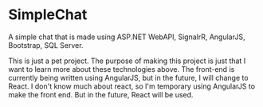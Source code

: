 # SimpleChat
A simple chat that is made using ASP.NET WebAPI, SignalrR, AngularJS, Bootstrap, SQL Server.

This is just a pet project. The purpose of making this project is just that I want to learn more about these technologies above. 
The front-end is currently being written using AngularJS, but in the future, I will change to React. I don't know much about react, so I'm temporary using AngularJS to make the front end. But in the future, React will be used.
